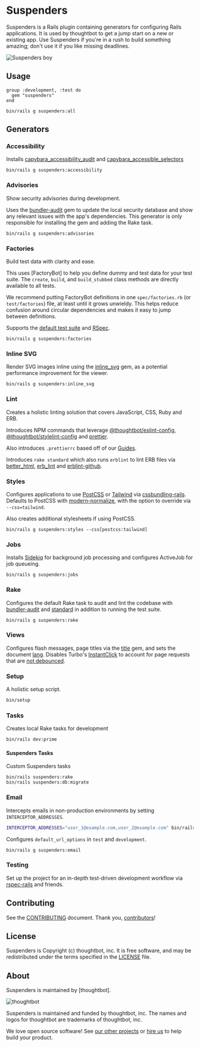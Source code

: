 # Suspenders

Suspenders is a Rails plugin containing generators for configuring Rails
applications. It is used by thoughtbot to get a jump start on a new or existing
app. Use Suspenders if you're in a rush to build something amazing; don't use it
if you like missing deadlines.

![Suspenders boy](http://media.tumblr.com/1TEAMALpseh5xzf0Jt6bcwSMo1_400.png)

## Usage

```
group :development, :test do
  gem "suspenders"
end
```

```
bin/rails g suspenders:all
```

## Generators

### Accessibility

Installs [capybara_accessibility_audit] and [capybara_accessible_selectors]

`bin/rails g suspenders:accessibility`

  [capybara_accessibility_audit]: https://github.com/thoughtbot/capybara_accessibility_audit
  [capybara_accessible_selectors]: https://github.com/citizensadvice/capybara_accessible_selectors

### Advisories

Show security advisories during development.

Uses the [bundler-audit][] gem to update the local security database and
show any relevant issues with the app's dependencies. This generator is
only responsible for installing the gem and adding the Rake task.

`bin/rails g suspenders:advisories`

  [bundler-audit]: https://github.com/rubysec/bundler-audit

### Factories

Build test data with clarity and ease.

This uses [FactoryBot] to help you define dummy and test data for your
test suite. The `create`, `build`, and `build_stubbed` class methods are
directly available to all tests.

We recommend putting FactoryBot definitions in one `spec/factories.rb`
(or `test/factories`) file, at least until it grows unwieldy. This helps reduce
confusion around circular dependencies and makes it easy to jump between
definitions.

Supports the [default test suite] and [RSpec].

`bin/rails g suspenders:factories`

  [Factory Bot]: https://github.com/thoughtbot/factory_bot_rails
  [default test suite]: https://guides.rubyonrails.org/testing.html
  [RSpec]: https://rspec.info

### Inline SVG

Render SVG images inline using the [inline_svg] gem, as a potential performance
improvement for the viewer.

`bin/rails g suspenders:inline_svg`

  [inline_svg]: https://github.com/jamesmartin/inline_svg

### Lint

Creates a holistic linting solution that covers JavaScript, CSS, Ruby and ERB.

Introduces NPM commands that leverage [@thoughtbot/eslint-config][],
[@thoughtbot/stylelint-config][] and [prettier][].

Also introduces `.prettierrc` based off of our [Guides][].

Introduces `rake standard` which also runs `erblint` to lint ERB files
via [better_html][], [erb_lint][] and [erblint-github][].

[@thoughtbot/eslint-config]: https://github.com/thoughtbot/eslint-config
[@thoughtbot/stylelint-config]: https://github.com/thoughtbot/stylelint-config
[prettier]: https://prettier.io
[Guides]: https://github.com/thoughtbot/guides/blob/main/javascript/README.md#formatting
[better_html]: https://github.com/Shopify/better-html
[erb_lint]: https://github.com/Shopify/erb-lint
[erblint-github]: https://github.com/github/erblint-github

### Styles

Configures applications to use [PostCSS][] or [Tailwind][] via
[cssbundling-rails][]. Defaults to PostCSS with [modern-normalize][], with the
option to override via `--css=tailwind`.

Also creates additional stylesheets if using PostCSS.

`bin/rails g suspenders:styles --css[postcss:tailwind]`

  [PostCSS]: https://postcss.org
  [Tailwind]: https://tailwindcss.com
  [cssbundling-rails]: https://github.com/rails/cssbundling-rails
  [modern-normalize]: https://github.com/sindresorhus/modern-normalize


### Jobs

Installs [Sidekiq][] for background job processing and configures ActiveJob for job queueing.

`bin/rails g suspenders:jobs`

  [Sidekiq]: https://github.com/sidekiq/sidekiq

### Rake

Configures the default Rake task to audit and lint the codebase with
[bundler-audit][] and [standard][] in addition to running the test suite.

`bin/rails g suspenders:rake`

  [bundler-audit]: https://github.com/rubysec/bundler-audit
  [standard]: https://github.com/standardrb/standard

### Views

Configures flash messages, page titles via the [title][] gem, and sets the
document [lang][]. Disables Turbo's [InstantClick][] to account for page
requests that are [not debounced][].

[title]: https://github.com/calebhearth/title
[lang]: https://developer.mozilla.org/en-US/docs/Web/HTML/Global_attributes/lang
[InstantClick]: https://turbo.hotwired.dev/handbook/drive#prefetching-links-on-hover
[not debounced]: https://github.com/hotwired/turbo/pull/1181#issuecomment-1936505362

### Setup

A holistic setup script.

```sh
bin/setup
```

### Tasks

Creates local Rake tasks for development

```sh
bin/rails dev:prime
```

#### Suspenders Tasks

Custom Suspenders tasks

```
bin/rails suspenders:rake
bin/rails suspenders:db:migrate
```

### Email

Intercepts emails in non-production environments by setting `INTERCEPTOR_ADDRESSES`.

```sh
INTERCEPTOR_ADDRESSES="user_1@example.com,user_2@example.com" bin/rails s
```

Configures `default_url_options` in `test` and `development`.

```
bin/rails g suspenders:email
```

### Testing

Set up the project for an in-depth test-driven development workflow via
[rspec-rails][] and friends.

[rspec-rails]: https://github.com/rspec/rspec-rails

## Contributing

See the [CONTRIBUTING] document.
Thank you, [contributors]!

  [CONTRIBUTING]: CONTRIBUTING.md
  [contributors]: https://github.com/thoughtbot/suspenders/graphs/contributors

## License

Suspenders is Copyright (c) thoughtbot, inc.
It is free software, and may be redistributed
under the terms specified in the [LICENSE] file.

  [LICENSE]: /LICENSE

## About

Suspenders is maintained by [thoughtbot].

![thoughtbot](https://thoughtbot.com/brand_assets/93:44.svg)

Suspenders is maintained and funded by thoughtbot, inc.
The names and logos for thoughtbot are trademarks of thoughtbot, inc.

We love open source software!
See [our other projects][community]
or [hire us][hire] to help build your product.

  [community]: https://thoughtbot.com/community?utm_source=github
  [hire]: https://thoughtbot.com/hire-us?utm_source=github
